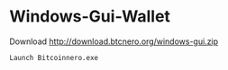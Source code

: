 # Windows-Gui-Wallet

Download http://download.btcnero.org/windows-gui.zip
```
Launch Bitcoinnero.exe
```
